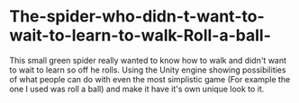# The-spider-who-didn-t-want-to-wait-to-learn-to-walk-Roll-a-ball-
This small green spider really wanted to know how to walk and didn't want to wait to learn so off he rolls. Using the Unity engine showing possibilities of what people can do with even the most simplistic game (For example the one I used was roll a ball) and make it have it's own unique look to it.
